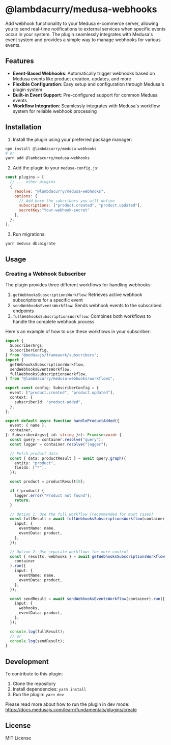 # @lambdacurry/medusa-webhooks

Add webhook functionality to your Medusa e-commerce server, allowing you to send real-time notifications to external services when specific events occur in your system. The plugin seamlessly integrates with Medusa's event system and provides a simple way to manage webhooks for various events.

## Features

- **Event-Based Webhooks**: Automatically trigger webhooks based on Medusa events like product creation, updates, and more
- **Flexible Configuration**: Easy setup and configuration through Medusa's plugin system
- **Built-in Event Support**: Pre-configured support for common Medusa events
- **Workflow Integration**: Seamlessly integrates with Medusa's workflow system for reliable webhook processing

## Installation

1. Install the plugin using your preferred package manager:

```bash
npm install @lambdacurry/medusa-webhooks
# or
yarn add @lambdacurry/medusa-webhooks
```

2. Add the plugin to your `medusa-config.js`:

```javascript
const plugins = [
  // ... other plugins
  {
    resolve: "@lambdacurry/medusa-webhooks",
    options: {
      // Add here the subcribers you will define
      subscriptions: ["product.created", "product.updated"],
      secretKey:"Your-webhook-secret"
    },
  },
];
```

3. Run migrations:

```bash
yarn medusa db:migrate
```

## Usage

### Creating a Webhook Subscriber

The plugin provides three different workflows for handling webhooks:

1. `getWebhooksSubscriptionsWorkflow`: Retrieves active webhook subscriptions for a specific event
2. `sendWebhooksEventsWorkflow`: Sends webhook events to the subscribed endpoints
3. `fullWebhooksSubscriptionsWorkflow`: Combines both workflows to handle the complete webhook process

Here's an example of how to use these workflows in your subscriber:

```typescript
import {
  SubscriberArgs,
  SubscriberConfig,
} from "@medusajs/framework/subscribers";
import {
  getWebhooksSubscriptionsWorkflow,
  sendWebhooksEventsWorkflow,
  fullWebhooksSubscriptionsWorkflow,
} from "@lambdacurry/medusa-webhooks/workflows";

export const config: SubscriberConfig = {
  event: ["product.created", "product.updated"],
  context: {
    subscriberId: "product-added",
  },
};

export default async function handleProductAdded({
  event: { name },
  container,
}: SubscriberArgs<{ id: string }>): Promise<void> {
  const query = container.resolve("query");
  const logger = container.resolve("logger");

  // Fetch product data
  const { data: productResult } = await query.graph({
    entity: "product",
    fields: ["*"],
  });

  const product = productResult[0];

  if (!product) {
    logger.error("Product not found");
    return;
  }

  // Option 1: Use the full workflow (recommended for most cases)
  const fullResult = await fullWebhooksSubscriptionsWorkflow(container).run({
    input: {
      eventName: name,
      eventData: product,
    },
  });

  // Option 2: Use separate workflows for more control
  const { results: webhooks } = await getWebhooksSubscriptionsWorkflow(
    container
  ).run({
    input: {
      eventName: name,
      eventData: product,
    },
  });

  const sendResult = await sendWebhooksEventsWorkflow(container).run({
    input: {
      webhooks,
      eventData: product,
    },
  });

  console.log(fullResult);
  // or
  console.log(sendResult);
}
```

## Development

To contribute to this plugin:

1. Clone the repository
2. Install dependencies: `yarn install`
3. Run the plugin: `yarn dev`

Please read more about how to run the plugin in dev mode: https://docs.medusajs.com/learn/fundamentals/plugins/create

## License

MIT License
